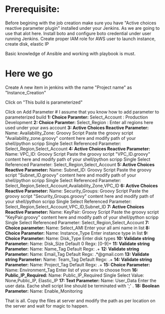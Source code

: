 ####

# Prerequisite:

Before begining with the job creation make sure you have "Active choices reactive parameter plugin" installed under your Jenkins. As we are going to use that alot here. 
Install boto and configure boto credential under user running Jenkins.
Create proper IAM role for AWS user to launch instance, create disk, elastic IP

Basic knowledge of Ansible and working with playbook is must. 


# Here we go
Create A new item in jenkins with the name "Project name" as "Instance_Creation"

Click on "This build is parameterized"

Click on Add Parameter # I assume that you know how to add parameter to parameterized build
**1: Choice Paramter:**
      Select_Account : 
         Production
         Development
**2: Choice Paramter:**
       Select_Region : 
           Enter all regions here used under your aws account 
**3: Active Choices Reactive Parameter:**
       Name: Availability_Zone:
         Groovy Script
           Paste the groovy script "Availability_zone.groovy" content here and modify path of your shell/python scripp
         Single Select
         Referenced Parameter: Select_Region,Select_Account
**4: Active Choices Reactive Parameter:**
       Name: VPC_ID:
         Groovy Script
           Paste the groovy script "VPC_ID.groovy" content here and modify path of your shell/python scripp
         Single Select
         Referenced Parameter: Select_Region,Select_Account
**5: Active Choices Reactive Parameter:**
       Name: Subnet_ID:
         Groovy Script
           Paste the groovy script "Subnet_ID.groovy" content here and modify path of your shell/python scripp
         Single Select
         Referenced Parameter: Select_Region,Select_Account,Availability_Zone,VPC_ID
**6: Active Choices Reactive Parameter:**
       Name: Security_Groups:
         Groovy Script
           Paste the groovy script "Security_Groups.groovy" content here and modify path of your shell/python scripp
         Single Select
         Referenced Parameter: Select_Region,Select_Account,VPC_ID,Subnet_ID
**7: Active Choices Reactive Parameter:**
       Name: KeyPair:
         Groovy Script
           Paste the groovy script "KeyPair.groovy" content here and modify path of your shell/python scripp
         Single Select
         Referenced Parameter: Select_Region,Select_Account
**7: Choice parameter:**
       Name: Select_AMI
         Enter your all ami name in list
**8: Choice Parameter:**
      Name: Instance_Type
        Enter instance type in list
**9: Choice Parameter:**
        Name: Disk_Type
         Enter disk types
**10: Validate string Parameter:**
      Name: Disk_Size
      Default 0
      Regx: [0-9]+
**11: Validate string Parameter:**
           Name: Name_Tag
            Default 
            Regx: .+
**12: Validate string Parameter:**
      Name: Email_Tag
      Default 
      Regx: .*@gmail.com
**13: Validate string Parameter:**
      Name: Team_Tag
      Default 
      Regx: .+
**14: Validate string Parameter:**
      Name: Project_Tag
      Default 
      Regx: .+
**15: Choice Parameter:**
      Name: Environment_Tag
      Enter list of your env to choose from
**16: Public_IP_Required:**
      Name: Public_IP_Required
      Single Select
      Value: None,Public_IP, Elastic_IP
**17: Text Parameter:**
      Name: User_Data
      Enter the user data. Eache shell script line should be terminated with ';' .
**18: Boolean Parameter:**
      Name: Enable_Monitoring   

That is all. Copy the files at server and modify the path as per location on the server and wait for magic to happen.

